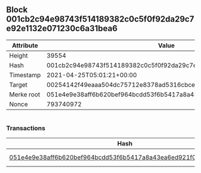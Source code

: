 ## Block 001cb2c94e98743f514189382c0c5f0f92da29c7e92e1132e071230c6a31bea6

Attribute | Value
--- | ---
Height | 39554
Hash | 001cb2c94e98743f514189382c0c5f0f92da29c7e92e1132e071230c6a31bea6
Timestamp | 2021-04-25T05:01:21+00:00
Target | 00254142f49eaaa504dc75712e8378ad5316cbcead634704b3734b6271167cc4
Merke root | 051e4e9e38aff6b620bef964bcdd53f6b5417a8a43ea6ed921f00e8c25bed19a
Nonce | 793740972

```

```

### Transactions

Hash | Amount
--- | ---
[051e4e9e38aff6b620bef964bcdd53f6b5417a8a43ea6ed921f00e8c25bed19a](051e4e9e38aff6b620bef964bcdd53f6b5417a8a43ea6ed921f00e8c25bed19a.md) | 10.00000000 SKEPTI 
